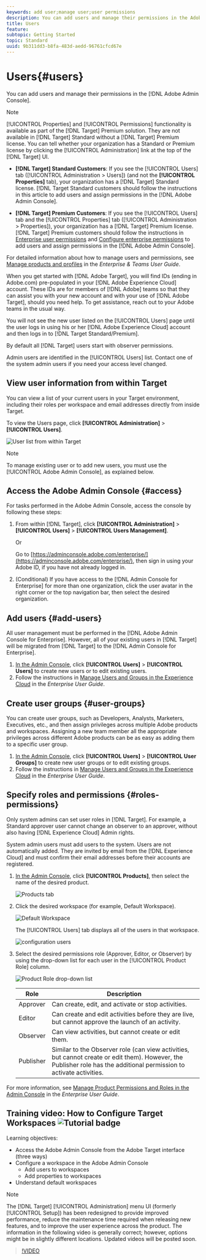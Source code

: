 ```yaml
---
keywords: add user;manage user;user permissions
description: You can add users and manage their permissions in the Adobe Admin Console.
title: Users
feature: 
subtopic: Getting Started
topic: Standard
uuid: 9b311dd3-b8fa-483d-aedd-96761cfcd67e
---
```


# Users{#users}

You can add users and manage their permissions in the [!DNL Adobe Admin Console].

>[!NOTE]
>
>[!UICONTROL Properties] and [!UICONTROL Permissions] functionality is available as part of the [!DNL Target] Premium solution. They are not available in [!DNL Target] Standard without a [!DNL Target] Premium license.
>You can tell whether your organization has a Standard or Premium license by clicking the [!UICONTROL Administration] link at the top of the [!DNL Target] UI.
>
>* **[!DNL Target] Standard Customers**: If you see the [!UICONTROL Users] tab ([!UICONTROL Administration > Users]) (and not the **[!UICONTROL Properties]** tab), your organization has a [!DNL Target] Standard license. [!DNL Target Standard customers should follow the instructions in this article to add users and assign permissions in the [!DNL Adobe Admin Console].
>
>* **[!DNL Target] Premium Customers**: If you see the [!UICONTROL Users] tab and the [!UICONTROL Properties] tab ([!UICONTROL Administration > Properties]), your organization has a [!DNL Target] Premium license. [!DNL Target] Premium customers should follow the instructions in [Enterprise user permissions](/help/administrating-target/c-user-management/property-channel/property-channel.md) and [Configure enterprise permissions](/help/administrating-target/c-user-management/property-channel/properties-overview.md) to add users and assign permissions in the [!DNL Adobe Admin Console].
>
>For detailed information about how to manage users and permissions, see [Manage products and profiles](https://helpx.adobe.com/enterprise/using/manage-products-and-profiles.html) in the *Enterprise & Teams User Guide*.

When you get started with [!DNL Adobe Target], you will find IDs (ending in Adobe.com) pre-populated in your [!DNL Adobe Experience Cloud] account. These IDs are for members of [!DNL Adobe] teams so that they can assist you with your new account and with your use of [!DNL Adobe Target], should you need help. To get assistance, reach out to your Adobe teams in the usual way.

You will not see the new user listed on the [!UICONTROL Users] page until the user logs in using his or her [!DNL Adobe Experience Cloud] account and then logs in to [!DNL Target Standard/Premium].

By default all [!DNL Target] users start with observer permissions.

Admin users are identified in the [!UICONTROL Users] list. Contact one of the system admin users if you need your access level changed.

## View user information from within Target

You can view a list of your current users in your Target environment, including their roles per workspace and email addresses directly from inside Target.

To view the Users page, click **[!UICONTROL Administration]** > **[!UICONTROL Users]**.

![User list from within Target](/help/administrating-target/c-user-management/c-user-management/assets/user-list-target.png)

>[!NOTE]
>
>To manage existing user or to add new users, you must use the [!UICONTROL Adobe Admin Console], as explained below.

## Access the Adobe Admin Console {#access}

For tasks performed in the Adobe Admin Console, access the console by following these steps:

1. From within [!DNL Target], click **[!UICONTROL Administration]** > **[!UICONTROL Users]** > **[!UICONTROL Users Management]**.

   Or

   Go to [https://adminconsole.adobe.com/enterprise/](https://adminconsole.adobe.com/enterprise/), then sign in using your Adobe ID, if you have not already logged in.

1. (Conditional) If you have access to the [!DNL Admin Console for Enterprise] for more than one organization, click the user avatar in the right corner or the top navigation bar, then select the desired organization.

## Add users {#add-users}

All user management must be performed in the [!DNL Adobe Admin Console for Enterprise]. However, all of your existing users in [!DNL Target] will be migrated from [!DNL Target] to the [!DNL Admin Console for Enterprise].

1. [In the Admin Console](../../../administrating-target/c-user-management/c-user-management/user-management.md#section_79796E0227D048F59BAE0AB02E544EBE), click **[!UICONTROL Users]** > **[!UICONTROL Users]** to create new users or to edit existing users. 
1. Follow the instructions in [Manage Users and Groups in the Experience Cloud](https://helpx.adobe.com/enterprise/help/users.html) in the *Enterprise User Guide*.

## Create user groups {#user-groups}

You can create user groups, such as Developers, Analysts, Marketers, Executives, etc., and then assign privileges across multiple Adobe products and workspaces. Assigning a new team member all the appropriate privileges across different Adobe products can be as easy as adding them to a specific user group.

1. [In the Admin Console](../../../administrating-target/c-user-management/c-user-management/user-management.md#section_79796E0227D048F59BAE0AB02E544EBE), click **[!UICONTROL Users]** > **[!UICONTROL User Groups]** to create new user groups or to edit existing groups. 
1. Follow the instructions in [Manage Users and Groups in the Experience Cloud](https://helpx.adobe.com/enterprise/help/users.html) in the *Enterprise User Guide*.

## Specify roles and permissions {#roles-permissions}

Only system admins can set user roles in [!DNL Target]. For example, a Standard approver user cannot change an observer to an approver, without also having [!DNL Experience Cloud] Admin rights.

System admin users must add users to the system. Users are not automatically added. They are invited by email from the [!DNL Experience Cloud] and must confirm their email addresses before their accounts are registered.

1. [In the Admin Console](../../../administrating-target/c-user-management/c-user-management/user-management.md#section_79796E0227D048F59BAE0AB02E544EBE), click **[!UICONTROL Products]**, then select the name of the desired product.

   ![Products tab](/help/administrating-target/c-user-management/c-user-management/assets/workspace-publisher.png)

1. Click the desired workspace (for example, Default Workspace).

   ![Default Workspace](/help/administrating-target/c-user-management/c-user-management/assets/default-workspace-new.png)

   The [!UICONTROL Users] tab displays all of the users in that workspace.

   ![configuration users](/help/administrating-target/c-user-management/c-user-management/assets/configuration_users-new-publisher.png)

1. Select the desired permissions role (Approver, Editor, or Observer) by using the drop-down list for each user in the [!UICONTROL Product Role] column.

   ![Product Role drop-down list](/help/administrating-target/c-user-management/c-user-management/assets/product-role-new.png)

   | Role | Description |
   |--- |--- |
   |Approver|Can create, edit, and activate or stop activities.|
   |Editor|Can create and edit activities before they are live, but cannot approve the launch of an activity.|
   |Observer|Can view activities, but cannot create or edit them.|
   |Publisher|Similar to the Observer role (can view activities, but cannot create or edit them). However, the Publisher role has the additional permission to activate activities.|

For more information, see [Manage Product Permissions and Roles in the Admin Console](https://helpx.adobe.com/enterprise/help/manage-permissions-and-roles.html) in the *Enterprise User Guide*.

## Training video: How to Configure Target Workspaces ![Tutorial badge](/help/assets/tutorial.png)

Learning objectives:

* Access the Adobe Admin Console from the Adobe Target interface (three ways)
* Configure a workspace in the Adobe Admin Console
    * Add users to workspaces
    * Add properties to workspaces
* Understand default workspaces

>[!NOTE]
>
>The [!DNL Target] [!UICONTROL Administration] menu UI (formerly [!UICONTROL Setup]) has been redesigned to provide improved performance, reduce the maintenance time required when releasing new features, and to improve the user experience across the product. The information in the following video is generally correct; however, options might be in slightly different locations. Updated videos will be posted soon.

>[!VIDEO](https://video.tv.adobe.com/v/19463/)
